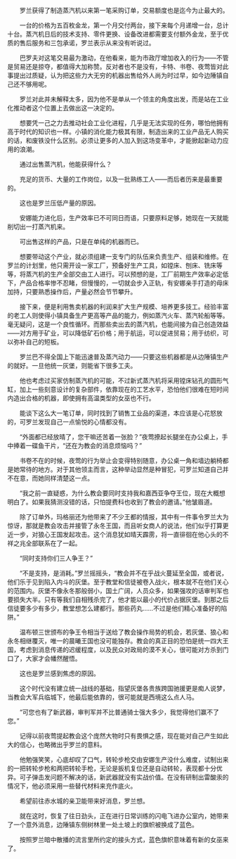　　罗兰获得了制造蒸汽机以来第一笔采购订单，交易额度也是迄今为止最大的。

　　一台的价格为五百枚金龙，第一个月交付两台，接下来每个月递增一台，总计十台。蒸汽机日后的技术支持、零件更换、设备改进都需要支付额外金龙，至于优质的售后服务和三包承诺，罗兰表示从来没有听说过。

　　巴罗夫对这笔交易最为激动，在他看来，能为市政厅增加收入的行为——不管是贸易还是掠夺，都值得大加称赞。反对者也不是没有，卡特、书卷、夜莺皆对此事提出过质疑，认为把这些力大无穷的机器出售给外人尚为时过早，如今边陲镇自己还不够用呢。

　　罗兰对此并未解释太多，因为他不是单从一个领主的角度出发，而是站在工业化推动者这个位置上去做出这一决定的。

　　想要凭一己之力去推动社会工业化进程，几乎是无法实现的任务，哪怕他拥有高于时代的知识也一样。小镇的消化能力极其有限，制造出来的工业产品无人购买的话，和废铁没什么区别。必须让更多的人加入到这场变革中，才能掀起新动力应用的浪潮。

　　通过出售蒸汽机，他能获得什么？

　　充足的货币、大量的工作岗位，以及一批熟练工人——而后者历来是最重要的。

　　这也是罗兰压低产量的原因。

　　安娜能力进化后，生产效率已不可同日而语，只要原料足够，她现在一天就能削切出一打蒸汽机来。

　　可出售这样的产品，只是在单纯的机器而已。

　　想要带动这个产业，就必须组建一支专门的队伍来负责生产、组装和维修。在罗兰的计划里，他只需开设一家工厂，预备好生产工具，如镗床、刨床、铣床等等，将蒸汽机的生产全部交由工人进行。可以预想的是，工厂前期生产效率必定低下，产品合格率惨不忍睹，但慢慢的，一切就会步入正轨，有安娜亲手打造的母床加持，只要熟悉操作后，产量必然会节节攀升。

　　接下来，便是利用售卖机器的利润来扩大生产规模、培养更多技工。经验丰富的老工人则使得小镇具备生产更高等产品的能力，例如蒸汽火车、蒸汽轮船等等。毫无疑问，这是一个良性循环。而那些卖出去的蒸汽机，也能间接为自己创造效益——对方用于矿业，可以降低矿石价格；用于航运，可以促进贸易；用于纺织，可以弥补自己的短板。

　　罗兰巴不得全国上下能迅速普及蒸汽动力——只要这些机器都是从边陲镇生产的就好。一旦他统一灰堡，则能省下很多工夫。

　　他也考虑过买家仿制蒸汽机的可能，不过新式蒸汽机将采用镗床钻孔的圆形气缸，加上一些刻意设计的复杂部件，依靠现在的工艺水平，恐怕他们很难在短时间内造出合格的机器，即使拥有高温类型的女巫也不行。

　　能谈下这么大一笔订单，同时找到了销售工业品的渠道，本应该是心花怒放的，可罗兰发现自己一点愉悦的心情都没有。

　　“外面都已经放晴了，您干嘛还苦着一张脸？”夜莺撩起长腿坐在办公桌上，手中捧着一碟鱼干片，“还在为教会的消息烦恼吗？”

　　书卷不在的时候，夜莺的行为举止会变得特别随意，办公桌一角和墙边躺椅都是她常待的地方。对于其他领主而言，这种举动显然是种冒犯，可罗兰知道自己并不在意，而她同样清楚这一点。

　　“我之前一直疑惑，为什么教会要同时支持我和嘉西亚争夺王位，现在大概想明白了。如果我猜测没错的话，只怕提费科也收到了教会的邀请。”他皱眉道。

　　除了订单外，玛格丽还为他带来了不少王都的情报，其中有一件事令罗兰大为惊讶，那就是教会攻击并接管了永冬王国，而且听女商人的说法，他们似乎打算更近一步，对狼心王国发起攻击。这个消息犹如晴天霹雳，将一直徘徊在他心头的不祥之兆全部联系在了一起。

　　“同时支持你们三人争王？”

　　“不是支持，是消耗。”罗兰摇摇头，“教会并不在乎战火蔓延至全国，或者说，他们乐于见到陷入内斗的灰堡。至于教堂和信徒被卷入战火，根本就不在他们关心的范围内。灰堡不像永冬那般弱小，国土广阔，人员众多，如果强攻的话审判军也要损失大半。只有等我们自相残杀完了，他才能以最小的代价占据灰堡。到那之后信徒要多少有多少，教堂想怎么建都行。那些药丸……不过是他们精心准备好的陷阱。”

　　温布顿三世颁布的争王令相当于送给了教会操作局势的机会，若灰堡、狼心和永冬相继覆灭，唯一的晨曦王国也没可能独存。教会的真正目的恐怕是统一四大王国，考虑到消息传递的迟缓程度，以及民众对政局的漠不关心，很可能对方杀到门口了，大家才会幡然醒悟。

　　这也是罗兰感到焦虑的原因。

　　这个时代没有建立统一战线的基础，指望灰堡各贵族跨国驰援更是痴人说梦，当教会大军兵临城下，他最后能依靠的，很可能就是西境这么点人马。

　　“可您也有了新武器，审判军并不比普通骑士强大多少，我觉得他们赢不了您。”

　　记得以前夜莺提起教会这个庞然大物时只有畏惧之感，现在能对自己产生如此大的信心，也略微出乎罗兰的意料。

　　他勉强笑笑，心底却叹了口气，转轮步枪交由安娜生产没什么难度，试制出来的一把转轮步枪和两把转轮手枪，无论是扳机复位还是自动转轮，表现都十分优异。可子弹击发问题不解决的话，新武器就没有实战价值。在没有研制出雷酸汞的情况下，他必须采用一些替代材料来充作底火。

　　希望前往赤水城的亲卫能带来好消息，罗兰想。

　　就在这时，恢复了往日劲头，正在进行日常训练的闪电飞进办公室内，她带来了一个意外消息，边陲镇东侧树林里一处土坡上的旗帜被换成了蓝色。

　　按照罗兰暗中散播的流言里所约定的接头方式，蓝色旗帜意味着有新的女巫来了。
